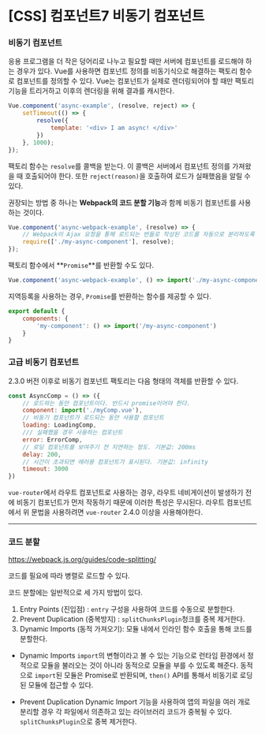 # [CSS] 컴포넌트7 비동기 컴포넌트

### 비동기 컴포넌트

응용 프로그램을 더 작은 덩어리로 나누고 필요할 때만 서버에 컴포넌트를 로드해야 하는 경우가 있다.
Vue를 사용하면 컴포넌트 정의를 비동기식으로 해결하는 팩토리 함수로 컴포넌트를 정의할 수 있다.
Vue는 컴포넌트가 실제로 렌더링되어야 할 때만 팩토리 기능을 트리거하고 이후의 렌더링을 위해 결과를 캐시한다.

```js
Vue.component('async-example', (resolve, reject) => {
	setTimeout(() => {
		resolve({
			template: '<div> I am async! </div>'
		})
	}, 1000);
});
```
팩토리 함수는 `resolve`를 콜백을 받는다. 이 콜백은 서버에서 컴포넌트 정의를 가져왔을 때 호출되어야 한다.
또한 `reject(reason)`을 호출하여 로드가 실패했음을 알릴 수 있다.

권장되는 방법 중 하나는 **Webpack의 코드 분할 기능**과 함께 비동기 컴포넌트를 사용하는 것이다.
```js
Vue.component('async-webpack-example', (resolve) => {
	// Webpack이 Ajax 요청을 통해 로드되는 번들로 작성된 코드를 자동으로 분리하도록 지시한다.
	require(['./my-async-component'], resolve);
});
```

팩토리 함수에서 **`Promise`**를 반환할 수도 있다.
```js
Vue.component('async-webpack-example', () => import('./my-async-component'));
```

지역등록을 사용하는 경우, `Promise`를 반환하는 함수를 제공할 수 있다.
```js
export default {
	components: {
		'my-component': () => import('/my-async-component')
	}
}
```

### 고급 비동기 컴포넌트

2.3.0 버전 이후로 비동기 컴포넌트 팩토리는 다음 형태의 객체를 반환할 수 있다.
```js
const AsyncComp = () => ({
	// 로드하는 동안 컴포넌트이다. 반드시 promise이어야 한다.
	component: import('./myComp.vue'),
	// 비동기 컴포넌트가 로드되는 동안 사용할 컴포넌트
	loading: LoadingComp,
	/// 실패했을 경우 사용하는 컴포넌트
	error: ErrorComp,
	// 로딩 컴포넌트를 보여주기 전 지연하는 정도. 기본값: 200ms
	delay: 200,
	// 시간이 초과되면 에러용 컴포넌트가 표시된다. 기본값: infinity
	timeout: 3000
})
```
`vue-router`에서 라우트 컴포넌트로 사용하는 경우, 라우트 네비게이션이 발생하기 전에 비동기 컴포넌트가 먼저 작동하기 때문에 이러한 특성은 무시된다. 라우트 컴포넌트에서 위 문법을 사용하려면 `vue-router` 2.4.0 이상을 사용해야한다.

-------------

### 코드 분할
https://webpack.js.org/guides/code-splitting/

코드를 필요에 따라 병렬로 로드할 수 있다.

코드 분할에는 일반적으로 세 가지 방법이 있다.
1. Entry Points (진입점) : `entry` 구성을 사용하여 코드를 수동으로 분할한다.
2. Prevent Duplication (중복방지) : `splitChunksPlugin`청크를 중복 제거한다.
3. Dynamic Imports (동적 가져오기): 모듈 내에서 인라인 함수 호출을 통해 코드를 분할한다.

- Dynamic Imports
`import`의 변형이라고 볼 수 있는 기능으로 런타임 환경에서 정적으로 모듈을 불러오는 것이 아니라 동적으로 모듈을 부를 수 있도록 해준다.
동적으로 `import`된 모듈은 Promise로 반환되며, `then()` API를 통해서 비동기로 로딩된 모듈에 접근할 수 있다.

- Prevent Duplication
Dynamic Import 기능을 사용하여 앱의 파일을 여러 개로 분리할 경우 각 파일에서 의존하고 있는 라이브러리 코드가 중복될 수 있다.
`splitChunksPlugin`으로 중복 제거한다.